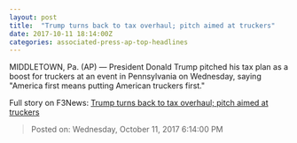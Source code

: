 ```yaml
---
layout: post
title:  "Trump turns back to tax overhaul; pitch aimed at truckers"
date: 2017-10-11 18:14:00Z
categories: associated-press-ap-top-headlines
---
```


MIDDLETOWN, Pa. (AP) — President Donald Trump pitched his tax plan as a boost for truckers at an event in Pennsylvania on Wednesday, saying "America first means putting American truckers first."


Full story on F3News: [Trump turns back to tax overhaul; pitch aimed at truckers](http://www.f3nws.com/n/2ajzrC)

> Posted on: Wednesday, October 11, 2017 6:14:00 PM
